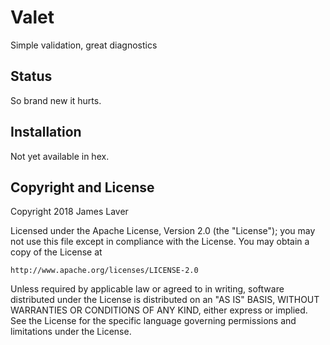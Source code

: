 # Valet

Simple validation, great diagnostics

## Status

So brand new it hurts.

## Installation

Not yet available in hex.

<!-- If [available in Hex](https://hex.pm/docs/publish), the package can be installed -->
<!-- by adding `valet` to your list of dependencies in `mix.exs`: -->

<!-- ```elixir -->
<!-- def deps do -->
<!--   [ -->
<!--     {:valet, "~> 0.1.0"} -->
<!--   ] -->
<!-- end -->
<!-- ``` -->

<!-- Documentation can be generated with [ExDoc](https://github.com/elixir-lang/ex_doc) -->
<!-- and published on [HexDocs](https://hexdocs.pm). Once published, the docs can -->
<!-- be found at [https://hexdocs.pm/valet](https://hexdocs.pm/valet). -->

## Copyright and License

Copyright 2018 James Laver

Licensed under the Apache License, Version 2.0 (the "License");
you may not use this file except in compliance with the License.
You may obtain a copy of the License at

    http://www.apache.org/licenses/LICENSE-2.0

Unless required by applicable law or agreed to in writing, software
distributed under the License is distributed on an "AS IS" BASIS,
WITHOUT WARRANTIES OR CONDITIONS OF ANY KIND, either express or implied.
See the License for the specific language governing permissions and
limitations under the License.
  
